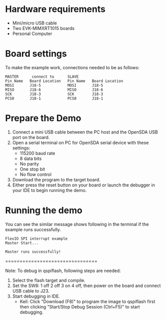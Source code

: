 ﻿Hardware requirements
=====================
- Mini/micro USB cable
- Two EVK-MIMXRT1015 boards
- Personal Computer

Board settings
==============

To make the example work, connections needed to be as follows:
~~~~~~~~~~~~~~~~~~~~~~~~~~~~~~~~~~~~~~~~~~~~~~~~~~~~~~
MASTER      connect to      SLAVE
Pin Name   Board Location   Pin Name   Board Location
MOSI       J18-5            MOSI       J18-5
MISO       J18-6            MISO       J18-6
SCK        J18-3            SCK        J18-3
PCS0       J18-1            PCS0       J18-1
~~~~~~~~~~~~~~~~~~~~~~~~~~~~~~~~~~~~~~~~~~~~~~~~~~~~~~

Prepare the Demo
================
1. Connect a mini USB cable between the PC host and the OpenSDA USB port on the board.
2. Open a serial terminal on PC for OpenSDA serial device with these settings:
    - 115200 baud rate
    - 8 data bits
    - No parity
    - One stop bit
    - No flow control
3. Download the program to the target board.
4. Either press the reset button on your board or launch the debugger in your IDE to begin running
   the demo.

Running the demo
================
You can see the similar message shows following in the terminal if the example runs successfully.

~~~~~~~~~~~~~~~~~~~~~~~~~~~~
FlexIO SPI interrupt example
Master Start...

Master runs successfully!
~~~~~~~~~~~~~~~~~~~~~~~~~~~~

================================

Note:
To debug in qspiflash, following steps are needed:
1. Select the flash target and compile.
3. Set the SW8: 1 off 2 off 3 on 4 off, then power on the board and connect USB cable to J23.
4. Start debugging in IDE.
   - Keil: Click "Download (F8)" to program the image to qspiflash first then clicking "Start/Stop Debug Session (Ctrl+F5)" to start debugging.

